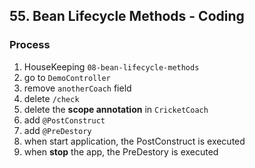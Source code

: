 ## 55. Bean Lifecycle Methods - Coding

### Process 
1. HouseKeeping `08-bean-lifecycle-methods`
2. go to `DemoController`
3. remove `anotherCoach` field 
4. delete `/check`
5. delete the **scope annotation** in `CricketCoach`
6. add `@PostConstruct`
7. add `@PreDestory`
8. when start application, the PostConstruct is executed
9. when **stop** the app, the PreDestory is executed 

